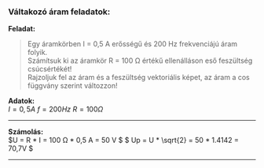 ### Váltakozó áram feladatok:  

**Feladat:**  
> Egy áramkörben I = 0,5 A erősségű és 200 Hz frekvenciájú áram folyik.    
Számítsuk ki az áramkör R = 100 Ω értékű ellenálláson eső feszültség csúcsértékét!    
Rajzoljuk fel az áram és a feszültség vektoriális képet, az áram a cos függvány szerint változzon! 

**Adatok:**  
$I = 0,5 A$
$f = 200 Hz$
$R = 100 Ω$

---

**Számolás:**    
$U = R * I = 100 Ω * 0,5 A = 50 V $
$ Up = U * \sqrt{2} = 50 * 1.4142 = 70,7V $

---
